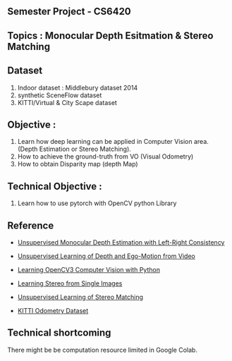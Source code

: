 ## Semester Project - CS6420

## Topics : Monocular Depth Esitmation & Stereo Matching

## Dataset

1. Indoor dataset : Middlebury dataset 2014
2. synthetic SceneFlow dataset
3. KITTI/Virtual & City Scape dataset

## Objective : 
1. Learn how deep learning can be applied in Computer Vision area. (Depth Estimation or Stereo Matching). 
2. How to achieve the ground-truth from VO (Visual Odometry)
3. How to obtain Disparity map (depth Map)


## Technical Objective : 
1. Learn how to use pytorch with OpenCV python Library

## Reference 

* [Unsupervised Monocular Depth Estimation with Left-Right Consistency](https://arxiv.org/pdf/1609.03677.pdf)

- [Unsupervised Learning of Depth and Ego-Motion from Video](https://people.eecs.berkeley.edu/~tinghuiz/projects/SfMLearner/cvpr17_sfm_final.pdf )

* [Learning OpenCV3 Computer Vision with Python](https://learning.oreilly.com/library/view/learning-opencv-3/9781785283840/ch04.html)

* [Learning Stereo from Single Images](https://arxiv.org/pdf/2008.01484v2.pdf)

* [Unsupervised Learning of Stereo Matching](https://openaccess.thecvf.com/content_ICCV_2017/papers/Zhou_Unsupervised_Learning_of_ICCV_2017_paper.pdf)

* [KITTI Odometry Dataset](https://www.youtube.com/watch?v=SXW0CplaTTQ&list=PLrHDCRerOaI9HfgZDbiEncG5dx7S3Nz6X&ab_channel=NateCibik)
 
## Technical shortcoming 
There might be be computation resource limited in Google Colab.
